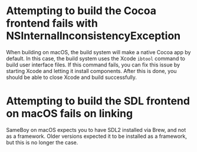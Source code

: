 # Attempting to build the Cocoa frontend fails with NSInternalInconsistencyException

When building on macOS, the build system will make a native Cocoa app by default. In this case, the build system uses the Xcode `ibtool` command to build user interface files. If this command fails, you can fix this issue by starting Xcode and letting it install components. After this is done, you should be able to close Xcode and build successfully.

# Attempting to build the SDL frontend on macOS fails on linking

SameBoy on macOS expects you to have SDL2 installed via Brew, and not as a framework. Older versions expected it to be installed as a framework, but this is no longer the case.